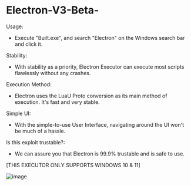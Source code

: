 # Electron-V3-Beta-

Usage:
  - Execute "Built.exe", and search "Electron" on the Windows search bar and click it.

Stability:
  - With stability as a priority, Electron Executor can execute most scripts flawlessly without any crashes.

Execution Method:
  - Electron uses the LuaU Proto conversion as its main method of execution. It's fast and very stable.

Simple UI:
  - With the simple-to-use User Interface, navigating around the UI won't be much of a hassle.

Is this exploit trustable?:
  - We can assure you that Electron is 99.9% trustable and is safe to use.

[THIS EXECUTOR ONLY SUPPORTS WINDOWS 10 & 11]

![image](https://github.com/user-attachments/assets/2273b4b5-de19-4ac9-add8-7a0582b18394)


